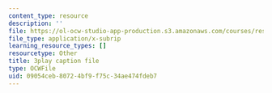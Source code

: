 ```yaml
---
content_type: resource
description: ''
file: https://ol-ocw-studio-app-production.s3.amazonaws.com/courses/res-18-005-highlights-of-calculus-spring-2010/09054ceb80724bf9f75c34ae474fdeb7_oo1ZZlvT2LQ.srt
file_type: application/x-subrip
learning_resource_types: []
resourcetype: Other
title: 3play caption file
type: OCWFile
uid: 09054ceb-8072-4bf9-f75c-34ae474fdeb7
---
```

